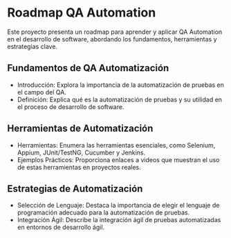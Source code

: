 # Roadmap QA Automation
Este proyecto presenta un roadmap para aprender y aplicar QA Automation en el desarrollo de software, abordando los fundamentos, herramientas y estrategias clave.

## Fundamentos de QA Automatización
- Introducción: Explora la importancia de la automatización de pruebas en el campo del QA.
- Definición: Explica qué es la automatización de pruebas y su utilidad en el proceso de desarrollo de software.
## Herramientas de Automatización
- Herramientas: Enumera las herramientas esenciales, como Selenium, Appium, JUnit/TestNG, Cucumber y Jenkins.
- Ejemplos Prácticos: Proporciona enlaces a videos que muestran el uso de estas herramientas en proyectos reales.
## Estrategias de Automatización
- Selección de Lenguaje: Destaca la importancia de elegir el lenguaje de programación adecuado para la automatización de pruebas.
- Integración Ágil: Describe la integración ágil de pruebas automatizadas en entornos de desarrollo ágil.
